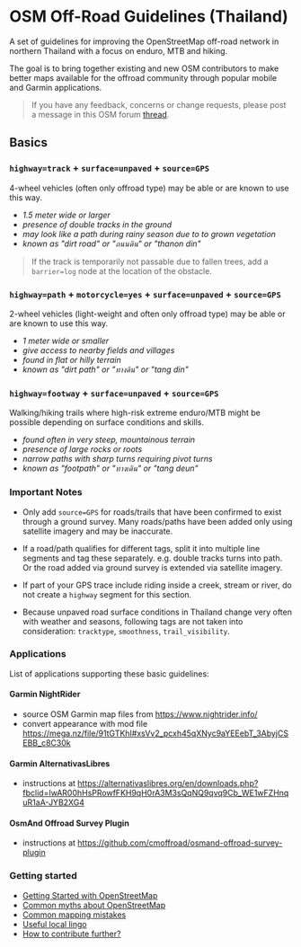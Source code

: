 # OSM Off-Road Guidelines (Thailand)

A set of guidelines for improving the OpenStreetMap off-road network in northern Thailand with a focus on enduro, MTB and hiking.

The goal is to bring together existing and new OSM contributors to make better maps available for the offroad community through popular mobile and Garmin applications.

> If you have any feedback, concerns or change requests, please post a message in this OSM forum [thread](https://forum.openstreetmap.org/viewtopic.php?pid=841479).

## Basics

### `highway=track` + `surface=unpaved` + `source=GPS`

4-wheel vehicles (often only offroad type) may be able or are known to use this way. 

- *1.5 meter wide or larger*
- *presence of double tracks in the ground*
- *may look like a path during rainy season due to to grown vegetation*
- *known as "dirt road" or "ถนนดิน" or "thanon din"*

> If the track is temporarily not passable due to fallen trees, add a `barrier=log` node at the location of the obstacle.

### `highway=path` + `motorcycle=yes` + `surface=unpaved` + `source=GPS`

2-wheel vehicles (light-weight and often only offroad type) may be able or are known to use this way.

- *1 meter wide or smaller*
- *give access to nearby fields and villages*
- *found in flat or hilly terrain*
- *known as "dirt path" or "ทางดิน" or "tang din"*

### `highway=footway` + `surface=unpaved` + `source=GPS`

Walking/hiking trails where high-risk extreme enduro/MTB might be possible depending on surface conditions and skills.

- *found often in very steep, mountainous terrain*
- *presence of large rocks or roots*
- *narrow paths with sharp turns requiring pivot turns*
- *known as "footpath" or "ทางเดิน" or "tang deun"*

### Important Notes

- Only add `source=GPS` for roads/trails that have been confirmed to exist through a ground survey. Many roads/paths have been added only using satellite imagery and may be inaccurate.

- If a road/path qualifies for different tags, split it into multiple line segments and tag these separately. e.g. double tracks turns into path. Or the road added via ground survey is extended via satellite imagery.

- If part of your GPS trace include riding inside a creek, stream or river, do not create a `highway` segment for this section.

- Because unpaved road surface conditions in Thailand change very often with weather and seasons, following tags are not taken into consideration: `tracktype`, `smoothness`, `trail_visibility`. 

### Applications

List of applications supporting these basic guidelines:

#### Garmin NightRider

- source OSM Garmin map files from https://www.nightrider.info/ 
- convert appearance with mod file https://mega.nz/file/91tGTKhI#xsVv2_pcxh45qXNyc9aYEEebT_3AbyjCSEBB_c8C30k

#### Garmin AlternativasLibres

- instructions at https://alternativaslibres.org/en/downloads.php?fbclid=IwAR00hHsPRowfFKH9qH0rA3M3sQqNQ9qvq9Cb_WE1wFZHnquR1aA-JYB2XG4

#### OsmAnd Offroad Survey Plugin

- instructions at https://github.com/cmoffroad/osmand-offroad-survey-plugin

### Getting started

- [Getting Started with OpenStreetMap](https://github.com/cmoffroad/osm-guidelines/blob/main/OSM.md)
- [Common myths about OpenStreetMap](https://github.com/cmoffroad/osm-guidelines/blob/main/MYTHS.md)
- [Common mapping mistakes](https://github.com/cmoffroad/osm-guidelines/blob/main/MISTAKES.md)
- [Useful local lingo](https://github.com/cmoffroad/osm-guidelines/blob/main/LINGO.md)
- [How to contribute further?](https://github.com/cmoffroad/osm-guidelines/blob/main/CONTRIBUTE.md)